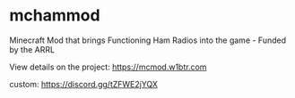 # mchammod
Minecraft Mod that brings Functioning Ham Radios into the game - Funded by the ARRL

View details on the project: https://mcmod.w1btr.com

custom: https://discord.gg/tZFWE2jYQX
